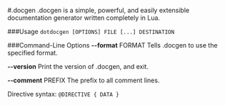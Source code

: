 #.docgen
  .docgen is a simple, powerful, and easily extensible documentation generator written completely in Lua.

###Usage
  `dotdocgen [OPTIONS] FILE [...] DESTINATION`

###Command-Line Options
  **--format** FORMAT
    Tells .docgen to use the specified format.

  **--version**
    Print the version of .docgen, and exit.

  **--comment** PREFIX
    The prefix to all comment lines.

Directive syntax: `@DIRECTIVE { DATA }`